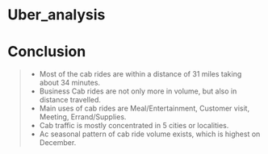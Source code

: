 # Uber_analysis
# Conclusion

> - Most of the cab rides are within a distance of 31 miles taking about 34 minutes.
> - Business Cab rides are not only more in volume, but also in distance travelled.
> - Main uses of cab rides are Meal/Entertainment, Customer visit, Meeting, Errand/Supplies.
> - Cab traffic is mostly concentrated in 5 cities or localities.
> - Ac seasonal pattern of cab ride volume exists, which is highest on December.

